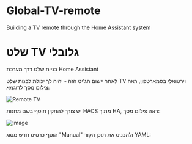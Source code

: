 # Global-TV-remote
Building a TV remote through the Home Assistant system

# שלט TV גלובלי
בניית שלט דרך מערכת Home Assistant

לאחר יישום הג'יט הזה - יהיה לך יכולת לבנות שלט TV וירטואלי בסמארטפון, ראה צילום מסך לדוגמא:

![Remote TV](https://github.com/elishaip/Global-TV-remote/assets/89676547/4fa9baad-7a51-4af9-9922-362b1c324984)

יש צורך להתקין תוסף בשם מחנות HACS מתוך HA, ראה צילום מסך:

![image](https://github.com/elishaip/Global-TV-remote/assets/89676547/4f71012c-b5ba-4268-a7f3-3809be95b1c9)

הוסף כרטיס חדש מסוג "Manual" ולהכניס את תוכן הקוד YAML:





